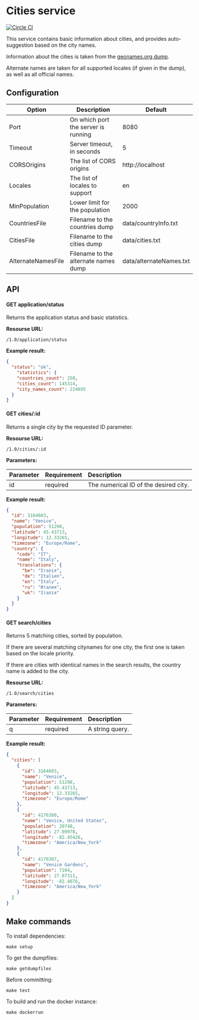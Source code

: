 # Cities service

[![Circle CI](https://circleci.com/gh/lebedev-yury/cities.svg?style=svg&circle-token=025787958f4452dd681fc6bcab3c52fe66a79598)](https://circleci.com/gh/lebedev-yury/cities)

This service contains basic information about cities, and provides
auto-suggestion based on the city names.

Information about the cities is taken from the [geonames.org dump](http://download.geonames.org/export/dump/).

Alternate names are taken for all supported locales (if given in the
dump), as well as all official names.

## Configuration

| Option             | Description                          | Default                 |
|--------------------|--------------------------------------|-------------------------|
| Port               | On which port the server is running  | 8080                    |
| Timeout            | Server timeout, in seconds           | 5                       |
| CORSOrigins        | The list of CORS origins             | http://localhost        |
| Locales            | The list of locales to support       | en                      |
| MinPopulation      | Lower limit for the population       | 2000                    |
| CountriesFile      | Filename to the countries dump       | data/countryInfo.txt    |
| CitiesFile         | Filename to the cities dump          | data/cities.txt         |
| AlternateNamesFile | Filename to the alternate names dump | data/alternateNames.txt |

## API

#### GET application/status

Returns the application status and basic statistics.

**Resourse URL:**

`/1.0/application/status`

**Example result:**

```json
{
  "status": "ok",
    "statistics": {
    "countries_count": 250,
    "cities_count": 145314,
    "city_names_count": 224695
  }
}
```

#### GET cities/:id

Returns a single city by the requested ID parameter.

**Resourse URL:**

`/1.0/cities/:id`

**Parameters:**

| Parameter | Requirement | Description |
| :--- | :--- | :--- |
| id | required | The numerical ID of the desired city.

**Example result:**

```json
{
  "id": 3164603,
  "name": "Venice",
  "population": 51298,
  "latitude": 45.43713,
  "longitude": 12.33265,
  "timezone": "Europe/Rome",
  "country": {
    "code": "IT",
    "name": "Italy",
    "translations": {
      "be": "Італія",
      "de": "Italien",
      "en": "Italy",
      "ru": "Италия",
      "uk": "Італія"
    }
  }
}
```

#### GET search/cities

Returns 5 matching cities, sorted by population.

If there are several matching citynames for one city, the first one is
taken based on the locale priority.

If there are cities with identical names in the search results, the
country name is added to the city.

**Resourse URL:**

`/1.0/search/cities`

**Parameters:**

| Parameter | Requirement | Description |
| :--- | :--- | :--- |
| q | required | A string query.

**Example result:**

```json
{
  "cities": [
    {
      "id": 3164603,
      "name": "Venice",
      "population": 51298,
      "latitude": 45.43713,
      "longitude": 12.33265,
      "timezone": "Europe/Rome"
    },
    {
      "id": 4176380,
      "name": "Venice, United States",
      "population": 20748,
      "latitude": 27.09978,
      "longitude": -82.45426,
      "timezone": "America/New_York"
    },
    {
      "id": 4176387,
      "name": "Venice Gardens",
      "population": 7104,
      "latitude": 27.07311,
      "longitude": -82.4076,
      "timezone": "America/New_York"
    }
  ]
}
```

## Make commands

To install dependencies:

```
make setup
```

To get the dumpfiles:

```
make getdumpfiles
```

Before committing:

```
make test
```

To build and run the docker instance:

```
make dockerrun
```
